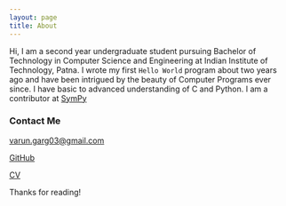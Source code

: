 ```yaml
---
layout: page
title: About
---
```


Hi, I am a second year undergraduate student pursuing Bachelor of Technology in Computer Science and Engineering at Indian Institute of Technology, Patna. I wrote my first <code>Hello World</code> program about two years ago and have been intrigued by the beauty of Computer Programs ever since. I have basic to advanced understanding of C and Python. I am a contributor at [SymPy](https://github.com/sympy/sympy/)

### Contact Me
[varun.garg03@gmail.com](mailto:varun.garg03@gmail.com)

[GitHub](https://github.com/mamakancha)

[CV](https://drive.google.com/file/d/0Bw_Wc5HDlqHCcU1rdlNSdHFWMzQ/view?usp=sharing)



Thanks for reading!
